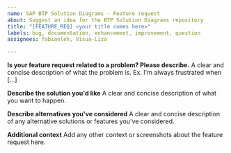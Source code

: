 ```yaml
---
name: SAP BTP Solution Diagrams - Feature request
about: Suggest an idea for the BTP Solution Diagrams repository
title: "[FEATURE_REQ] <your title comes here>"
labels: bug, documentation, enhancement, improvement, question
assignees: fabianleh, Visua-Liza

---
```


**Is your feature request related to a problem? Please describe.**
A clear and concise description of what the problem is. Ex. I'm always frustrated when [...]

**Describe the solution you'd like**
A clear and concise description of what you want to happen.

**Describe alternatives you've considered**
A clear and concise description of any alternative solutions or features you've considered.

**Additional context**
Add any other context or screenshots about the feature request here.
